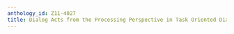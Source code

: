 ```yaml
---
anthology_id: Z11-4027
title: Dialog Acts from the Processing Perspective in Task Oriented Dialog Systems
---
```


